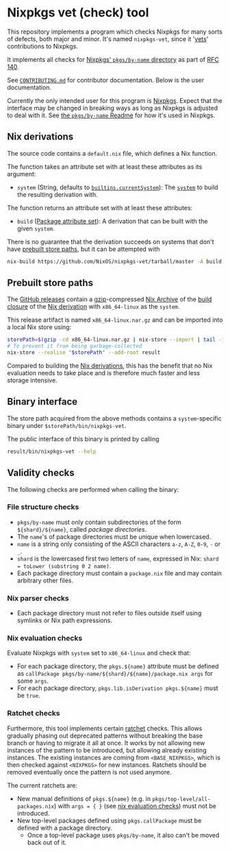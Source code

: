 # Nixpkgs vet (check) tool

This repository implements a program  which checks Nixpkgs for many sorts of defects, both major and minor. It's named `nixpkgs-vet`, since it '[vets](https://en.wiktionary.org/wiki/vet#Verb)' contributions to Nixpkgs.

It implements all checks for [Nixpkgs' `pkgs/by-name` directory](https://github.com/NixOS/nixpkgs/tree/master/pkgs/by-name) as part of [RFC 140](https://github.com/NixOS/rfcs/pull/140).

See [`CONTRIBUTING.md`](./CONTRIBUTING.md) for contributor documentation. Below is the user documentation.

Currently the only intended user for this program is [Nixpkgs](https://github.com/NixOS/nixpkgs).
Expect that the interface may be changed in breaking ways as long as Nixpkgs is adjusted to deal with it.
See [the `pkgs/by-name` Readme](https://github.com/NixOS/nixpkgs/blob/master/pkgs/by-name/README.md#validation) for how it's used in Nixpkgs.

## Nix derivations

The source code contains a `default.nix` file, which defines a Nix function.

The function takes an attribute set with at least these attributes as its argument:
- `system` (String, defaults to [`builtins.currentSystem`](https://nixos.org/manual/nix/stable/language/builtin-constants.html#builtins-currentSystem)):
  The [`system`](https://nixos.org/manual/nix/stable/language/derivations#attr-system)
  to build the resulting derivation with.

The function returns an attribute set with at least these attributes:
- `build` ([Package attribute set](https://nixos.org/manual/nix/stable/glossary#package-attribute-set)):
  A derivation that can be built with the given `system`.

There is no guarantee that the derivation succeeds on systems that don't have [prebuilt store paths](#prebuilt-store-paths),
but it can be attempted with

```bash
nix-build https://github.com/NixOS/nixpkgs-vet/tarball/master -A build
```

## Prebuilt store paths

The [GitHub releases](https://github.com/NixOS/nixpkgs-vet/releases)
contain a [gzip](https://en.wikipedia.org/wiki/Gzip)-compressed
[Nix Archive](https://nixos.org/manual/nix/stable/command-ref/nix-store/export.html)
of the [build closure](https://nixos.org/manual/nix/stable/glossary#gloss-closure)
of the [Nix derivation](#nix-derivations) with `x86_64-linux` as the `system`.

This release artifact is named `x86_64-linux.nar.gz`
and can be imported into a local Nix store using:

```bash
storePath=$(gzip -cd x86_64-linux.nar.gz | nix-store --import | tail -1)
# To prevent it from being garbage-collected
nix-store --realise "$storePath" --add-root result
```

Compared to building the [Nix derivations](#nix-derivations),
this has the benefit that no Nix evaluation needs to take place
and is therefore much faster and less storage intensive.

## Binary interface

The store path acquired from the above methods contains
a `system`-specific binary under `$storePath/bin/nixpkgs-vet`.

The public interface of this binary is printed by calling
```bash
result/bin/nixpkgs-vet --help
```

## Validity checks

The following checks are performed when calling the binary:

### File structure checks
- `pkgs/by-name` must only contain subdirectories of the form `${shard}/${name}`, called _package directories_.
- The `name`'s of package directories must be unique when lowercased.
- `name` is a string only consisting of the ASCII characters `a-z`, `A-Z`, `0-9`, `-` or `_`.
- `shard` is the lowercased first two letters of `name`, expressed in Nix: `shard = toLower (substring 0 2 name)`.
- Each package directory must contain a `package.nix` file and may contain arbitrary other files.

### Nix parser checks
- Each package directory must not refer to files outside itself using symlinks or Nix path expressions.

### Nix evaluation checks

Evaluate Nixpkgs with `system` set to `x86_64-linux` and check that:
- For each package directory, the `pkgs.${name}` attribute must be defined as `callPackage pkgs/by-name/${shard}/${name}/package.nix args` for some `args`.
- For each package directory, `pkgs.lib.isDerivation pkgs.${name}` must be `true`.

### Ratchet checks

Furthermore, this tool implements certain [ratchet](https://qntm.org/ratchet) checks.
This allows gradually phasing out deprecated patterns without breaking the base branch or having to migrate it all at once.
It works by not allowing new instances of the pattern to be introduced, but allowing already existing instances.
The existing instances are coming from `<BASE_NIXPKGS>`, which is then checked against `<NIXPKGS>` for new instances.
Ratchets should be removed eventually once the pattern is not used anymore.

The current ratchets are:

- New manual definitions of `pkgs.${name}` (e.g. in `pkgs/top-level/all-packages.nix`) with `args = { }`
  (see [nix evaluation checks](#nix-evaluation-checks)) must not be introduced.
- New top-level packages defined using `pkgs.callPackage` must be defined with a package directory.
  - Once a top-level package uses `pkgs/by-name`, it also can't be moved back out of it.
